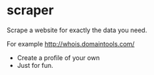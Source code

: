 # scraper

Scrape a website for exactly the data you need.

For example http://whois.domaintools.com/
- Create a profile of your own
- Just for fun.
